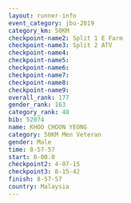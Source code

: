 ```yaml
---
layout: runner-info 
event_category: jbu-2019 
category_km: 50KM 
checkpoint-name2: Split 1 E Farm 
checkpoint-name3: Split 2 ATV 
checkpoint-name4: 
checkpoint-name5: 
checkpoint-name6: 
checkpoint-name7: 
checkpoint-name8: 
checkpoint-name9: 
overall_rank: 177
gender_rank: 163
category_rank: 48
bib: 52074
name: KHOO CHOON YEONG
category: 50KM Men Veteran
gender: Male
time: 8-57-57
start: 0-00.0
checkpoint2: 4-07-15
checkpoint3: 8-15-42
finish: 8-57-57
country: Malaysia
---
```

